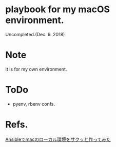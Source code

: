 # playbook for my macOS environment.
Uncompleted.(Dec. 9. 2018)

# Note
It is for my own environment.

# ToDo
- pyenv, rbenv confs.

# Refs.
[Ansibleでmacのローカル環境をサクッと作ってみた](https://qiita.com/gtongy/items/97b7ccccbfa3b88bf7d5)
